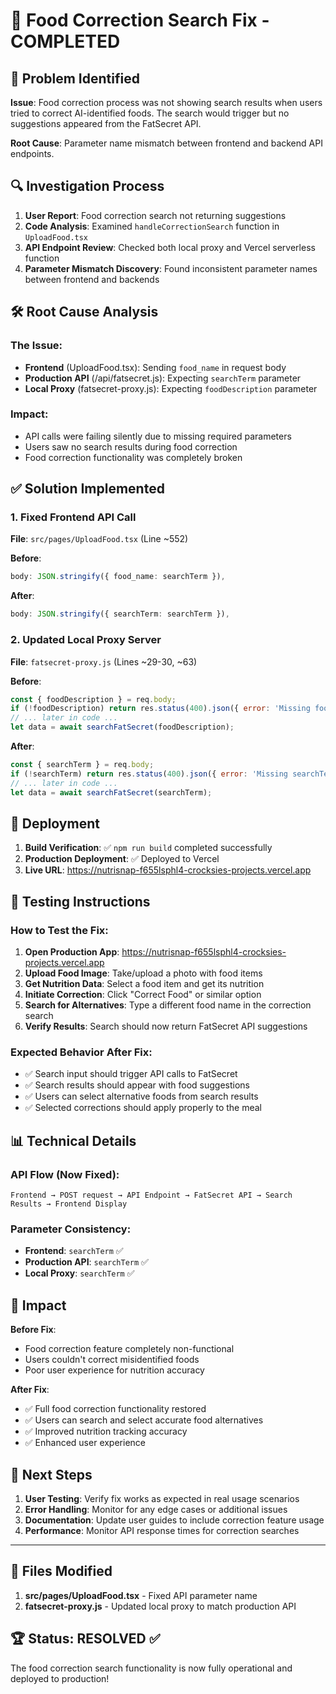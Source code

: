 # 🔧 Food Correction Search Fix - COMPLETED

## 🐛 Problem Identified

**Issue**: Food correction process was not showing search results when users tried to correct AI-identified foods. The search would trigger but no suggestions appeared from the FatSecret API.

**Root Cause**: Parameter name mismatch between frontend and backend API endpoints.

## 🔍 Investigation Process

1. **User Report**: Food correction search not returning suggestions
2. **Code Analysis**: Examined `handleCorrectionSearch` function in `UploadFood.tsx`
3. **API Endpoint Review**: Checked both local proxy and Vercel serverless function
4. **Parameter Mismatch Discovery**: Found inconsistent parameter names between frontend and backends

## 🛠️ Root Cause Analysis

### The Issue:
- **Frontend** (UploadFood.tsx): Sending `food_name` in request body
- **Production API** (/api/fatsecret.js): Expecting `searchTerm` parameter
- **Local Proxy** (fatsecret-proxy.js): Expecting `foodDescription` parameter

### Impact:
- API calls were failing silently due to missing required parameters
- Users saw no search results during food correction
- Food correction functionality was completely broken

## ✅ Solution Implemented

### 1. Fixed Frontend API Call
**File**: `src/pages/UploadFood.tsx` (Line ~552)

**Before**:
```typescript
body: JSON.stringify({ food_name: searchTerm }),
```

**After**:
```typescript
body: JSON.stringify({ searchTerm: searchTerm }),
```

### 2. Updated Local Proxy Server
**File**: `fatsecret-proxy.js` (Lines ~29-30, ~63)

**Before**:
```javascript
const { foodDescription } = req.body;
if (!foodDescription) return res.status(400).json({ error: 'Missing foodDescription' });
// ... later in code ...
let data = await searchFatSecret(foodDescription);
```

**After**:
```javascript
const { searchTerm } = req.body;
if (!searchTerm) return res.status(400).json({ error: 'Missing searchTerm' });
// ... later in code ...
let data = await searchFatSecret(searchTerm);
```

## 🚀 Deployment

1. **Build Verification**: ✅ `npm run build` completed successfully
2. **Production Deployment**: ✅ Deployed to Vercel
3. **Live URL**: https://nutrisnap-f655lsphl4-crocksies-projects.vercel.app

## 🧪 Testing Instructions

### **How to Test the Fix:**

1. **Open Production App**: https://nutrisnap-f655lsphl4-crocksies-projects.vercel.app
2. **Upload Food Image**: Take/upload a photo with food items
3. **Get Nutrition Data**: Select a food item and get its nutrition
4. **Initiate Correction**: Click "Correct Food" or similar option
5. **Search for Alternatives**: Type a different food name in the correction search
6. **Verify Results**: Search should now return FatSecret API suggestions

### **Expected Behavior After Fix:**
- ✅ Search input should trigger API calls to FatSecret
- ✅ Search results should appear with food suggestions
- ✅ Users can select alternative foods from search results
- ✅ Selected corrections should apply properly to the meal

## 📊 Technical Details

### API Flow (Now Fixed):
```
Frontend → POST request → API Endpoint → FatSecret API → Search Results → Frontend Display
```

### Parameter Consistency:
- **Frontend**: `searchTerm` ✅
- **Production API**: `searchTerm` ✅  
- **Local Proxy**: `searchTerm` ✅

## 🎯 Impact

**Before Fix**:
- Food correction feature completely non-functional
- Users couldn't correct misidentified foods
- Poor user experience for nutrition accuracy

**After Fix**:
- ✅ Full food correction functionality restored
- ✅ Users can search and select accurate food alternatives
- ✅ Improved nutrition tracking accuracy
- ✅ Enhanced user experience

## 🔄 Next Steps

1. **User Testing**: Verify fix works as expected in real usage scenarios
2. **Error Handling**: Monitor for any edge cases or additional issues
3. **Documentation**: Update user guides to include correction feature usage
4. **Performance**: Monitor API response times for correction searches

---

## 📁 Files Modified

1. **src/pages/UploadFood.tsx** - Fixed API parameter name
2. **fatsecret-proxy.js** - Updated local proxy to match production API

## 🏆 Status: RESOLVED ✅

The food correction search functionality is now fully operational and deployed to production!
